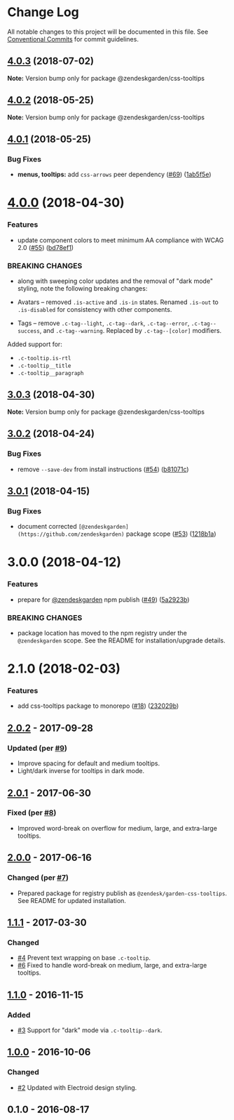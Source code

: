 # Change Log

All notable changes to this project will be documented in this file.
See [Conventional Commits](https://conventionalcommits.org) for commit guidelines.

<a name="4.0.3"></a>
## [4.0.3](https://github.com/zendeskgarden/css-components/compare/@zendeskgarden/css-tooltips@4.0.2...@zendeskgarden/css-tooltips@4.0.3) (2018-07-02)




**Note:** Version bump only for package @zendeskgarden/css-tooltips

<a name="4.0.2"></a>
## [4.0.2](https://github.com/zendeskgarden/css-components/compare/@zendeskgarden/css-tooltips@4.0.1...@zendeskgarden/css-tooltips@4.0.2) (2018-05-25)




**Note:** Version bump only for package @zendeskgarden/css-tooltips

<a name="4.0.1"></a>
## [4.0.1](https://github.com/zendeskgarden/css-components/compare/@zendeskgarden/css-tooltips@4.0.0...@zendeskgarden/css-tooltips@4.0.1) (2018-05-25)


### Bug Fixes

* **menus, tooltips:** add `css-arrows` peer dependency ([#69](https://github.com/zendeskgarden/css-components/issues/69)) ([1ab5f5e](https://github.com/zendeskgarden/css-components/commit/1ab5f5e))




<a name="4.0.0"></a>
# [4.0.0](https://github.com/zendeskgarden/css-components/compare/@zendeskgarden/css-tooltips@3.0.3...@zendeskgarden/css-tooltips@4.0.0) (2018-04-30)


### Features

* update component colors to meet minimum AA compliance with WCAG 2.0 ([#55](https://github.com/zendeskgarden/css-components/issues/55)) ([bd78ef1](https://github.com/zendeskgarden/css-components/commit/bd78ef1))


### BREAKING CHANGES

* along with sweeping color updates and the removal of "dark mode" styling, note the following breaking changes:

* Avatars – removed `.is-active` and `.is-in` states. Renamed `.is-out` to `.is-disabled` for consistency with other components.
* Tags – remove `.c-tag--light`, `.c-tag--dark`, `.c-tag--error`, `.c-tag--success`, and `.c-tag--warning`. Replaced by `.c-tag--[color]` modifiers.

Added support for:

* `.c-tooltip.is-rtl`
* `.c-tooltip__title`
* `.c-tooltip__paragraph`




<a name="3.0.3"></a>
## [3.0.3](https://github.com/zendeskgarden/css-components/compare/@zendeskgarden/css-tooltips@3.0.2...@zendeskgarden/css-tooltips@3.0.3) (2018-04-30)




**Note:** Version bump only for package @zendeskgarden/css-tooltips

<a name="3.0.2"></a>
## [3.0.2](https://github.com/zendeskgarden/css-components/compare/@zendeskgarden/css-tooltips@3.0.1...@zendeskgarden/css-tooltips@3.0.2) (2018-04-24)


### Bug Fixes

* remove `--save-dev` from install instructions ([#54](https://github.com/zendeskgarden/css-components/issues/54)) ([b81071c](https://github.com/zendeskgarden/css-components/commit/b81071c))




<a name="3.0.1"></a>
## [3.0.1](https://github.com/zendeskgarden/css-components/compare/@zendeskgarden/css-tooltips@3.0.0...@zendeskgarden/css-tooltips@3.0.1) (2018-04-15)


### Bug Fixes

* document corrected `[@zendeskgarden](https://github.com/zendeskgarden)` package scope ([#53](https://github.com/zendeskgarden/css-components/issues/53)) ([1218b1a](https://github.com/zendeskgarden/css-components/commit/1218b1a))




<a name="3.0.0"></a>
# 3.0.0 (2018-04-12)


### Features

* prepare for [@zendeskgarden](https://github.com/zendeskgarden) npm publish ([#49](https://github.com/zendeskgarden/css-components/issues/49)) ([5a2923b](https://github.com/zendeskgarden/css-components/commit/5a2923b))


### BREAKING CHANGES

* package location has moved to the npm registry under the `@zendeskgarden` scope. See the README for installation/upgrade details.




<a name="2.1.0"></a>
# 2.1.0 (2018-02-03)


### Features

* add css-tooltips package to monorepo ([#18](https://github.com/zendeskgarden/css-components/issues/18)) ([232029b](https://github.com/zendeskgarden/css-components/commit/232029b))




## [2.0.2] - 2017-09-28
### Updated (per [#9](https://github.com/zendeskgarden/css-tooltips/pull/9))
- Improve spacing for default and medium tooltips.
- Light/dark inverse for tooltips in dark mode.

## [2.0.1] - 2017-06-30
### Fixed (per [#8](https://github.com/zendeskgarden/css-tooltips/pull/8))
- Improved word-break on overflow for medium, large, and extra-large
tooltips.

## [2.0.0] - 2017-06-16
### Changed (per [#7](https://github.com/zendeskgarden/css-tooltips/pull/7))
- Prepared package for registry publish as `@zendesk/garden-css-tooltips`.
See README for updated installation.

## [1.1.1] - 2017-03-30
### Changed
- [#4](https://github.com/zendeskgarden/css-tooltips/issues/4) Prevent
text wrapping on base `.c-tooltip`.
- [#6](https://github.com/zendeskgarden/css-tooltips/pull/6) Fixed to
handle word-break on medium, large, and extra-large tooltips.

## [1.1.0] - 2016-11-15
### Added
- [#3](https://github.com/zendeskgarden/css-tooltips/pull/3) Support for
"dark" mode via `.c-tooltip--dark`.

## [1.0.0] - 2016-10-06
### Changed
- [#2](https://github.com/zendeskgarden/css-tooltips/pull/2) Updated
with Electroid design styling.

## 0.1.0 - 2016-08-17

[2.0.2]: https://github.com/zendeskgarden/css-tooltips/compare/v2.0.1...v2.0.2
[2.0.1]: https://github.com/zendeskgarden/css-tooltips/compare/v2.0.0...v2.0.1
[2.0.0]: https://github.com/zendeskgarden/css-tooltips/compare/1.1.1...v2.0.0
[1.1.1]: https://github.com/zendeskgarden/css-tooltips/compare/1.1.0...1.1.1
[1.1.0]: https://github.com/zendeskgarden/css-tooltips/compare/1.0.0...1.1.0
[1.0.0]: https://github.com/zendeskgarden/css-tooltips/compare/0.1.0...1.0.0
